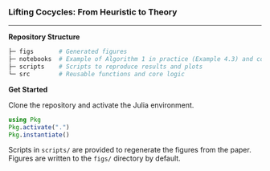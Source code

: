 ### **Lifting Cocycles: From Heuristic to Theory**

--- 
**Repository Structure**

```bash
├─ figs       # Generated figures
├─ notebooks  # Example of Algorithm 1 in practice (Example 4.3) and code to reproduce Figure 3
├─ scripts    # Scripts to reproduce results and plots
└─ src        # Reusable functions and core logic
```

**Get Started** 

Clone the repository and activate the Julia environment.

```Julia
using Pkg
Pkg.activate(".")
Pkg.instantiate()
```

Scripts in `scripts/` are provided to regenerate the figures from the paper. Figures are written to the `figs/` directory by default.
